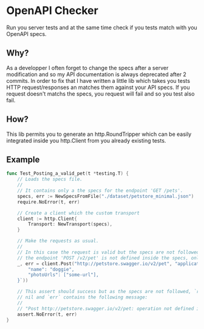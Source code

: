 # OpenAPI Checker

Run you server tests and at the same time check if you tests match with you OpenAPI specs.


## Why?

As a developper I often forget to change the specs after a server modification and
so my API documentation is always deprecated after 2 commits. In order to fix that
I have written a little lib which takes you tests HTTP request/responses an
matches them against your API specs. If you request doesn't matchs the specs,
you request will fail and so you test also fail.


## How?

This lib permits you to generate an http.RoundTripper which can be easily
integrated inside you http.Client from you already existing tests.


## Example

```go
func Test_Posting_a_valid_pet(t *testing.T) {
	// Loads the specs file.
	//
	// It contains only a the specs for the endpoint 'GET /pets'.
	specs, err := NewSpecsFromFile("./dataset/petstore_minimal.json")
	require.NoError(t, err)

	// Create a client which the custom transport
	client := http.Client{
		Transport: NewTransport(specs),
	}

	// Make the requests as usual.
	//
	// In this case the request is valid but the specs are not followed because
	// the endpoint 'POST /v2/pet' is not defined inside the specs, only 'GET /pets'.
	_, err = client.Post("http://petstore.swagger.io/v2/pet", "application/json", strings.NewReader(`{
		"name": "doggie",
		"photoUrls": ["some-url"],
	}`))

	// This assert should success but as the specs are not followed, `req` is
	// nil and `err` contains the following message:
	//
	// "Post http://petstore.swagger.io/v2/pet: operation not defined inside the specs"
	assert.NoError(t, err)
}

```
